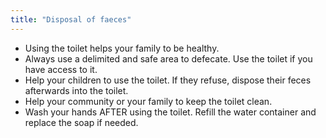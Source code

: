 ```yaml
---
title: "Disposal of faeces"
---
```


- Using the toilet helps your family to be healthy.
- Always use a delimited and safe area to defecate. Use the toilet if you have access to it.
- Help your children to use the toilet. If they refuse, dispose their feces afterwards into the toilet.
- Help your community or your family to keep the toilet clean.
- Wash your hands AFTER using the toilet. Refill the water container and replace the soap if needed.
